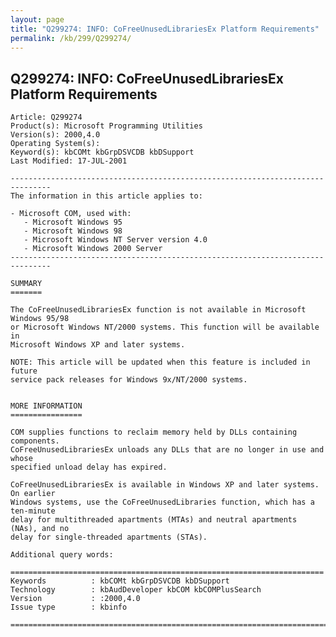 ```yaml
---
layout: page
title: "Q299274: INFO: CoFreeUnusedLibrariesEx Platform Requirements"
permalink: /kb/299/Q299274/
---
```


## Q299274: INFO: CoFreeUnusedLibrariesEx Platform Requirements

	Article: Q299274
	Product(s): Microsoft Programming Utilities
	Version(s): 2000,4.0
	Operating System(s): 
	Keyword(s): kbCOMt kbGrpDSVCDB kbDSupport
	Last Modified: 17-JUL-2001
	
	-------------------------------------------------------------------------------
	The information in this article applies to:
	
	- Microsoft COM, used with:
	   - Microsoft Windows 95 
	   - Microsoft Windows 98 
	   - Microsoft Windows NT Server version 4.0 
	   - Microsoft Windows 2000 Server 
	-------------------------------------------------------------------------------
	
	SUMMARY
	=======
	
	The CoFreeUnusedLibrariesEx function is not available in Microsoft Windows 95/98
	or Microsoft Windows NT/2000 systems. This function will be available in
	Microsoft Windows XP and later systems.
	
	NOTE: This article will be updated when this feature is included in future
	service pack releases for Windows 9x/NT/2000 systems.
	
	
	MORE INFORMATION
	================
	
	COM supplies functions to reclaim memory held by DLLs containing components.
	CoFreeUnusedLibrariesEx unloads any DLLs that are no longer in use and whose
	specified unload delay has expired.
	
	CoFreeUnusedLibrariesEx is available in Windows XP and later systems. On earlier
	Windows systems, use the CoFreeUnusedLibraries function, which has a ten-minute
	delay for multithreaded apartments (MTAs) and neutral apartments (NAs), and no
	delay for single-threaded apartments (STAs).
	
	Additional query words:
	
	======================================================================
	Keywords          : kbCOMt kbGrpDSVCDB kbDSupport 
	Technology        : kbAudDeveloper kbCOM kbCOMPlusSearch
	Version           : :2000,4.0
	Issue type        : kbinfo
	
	=============================================================================
	
